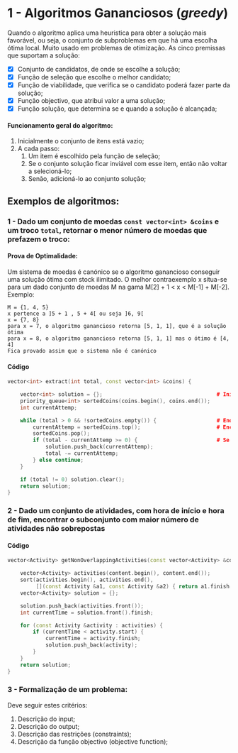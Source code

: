 # 1 - Algoritmos Gananciosos (*greedy*)

Quando o algoritmo aplica uma heuristica para obter a solução mais favorável, ou seja, o conjunto de subproblemas em que há uma escolha ótima local. Muito usado em problemas de otimização. As cinco premissas que suportam a solução: <br>

- [x] Conjunto de candidatos, de onde se escolhe a solução;
- [x] Função de seleção que escolhe o melhor candidato;
- [x] Função de viabilidade, que verifica se o candidato poderá fazer parte da solução;
- [x] Função objectivo, que atribui valor a uma solução;
- [x] Função solução, que determina se e quando a solução é alcançada;

#### Funcionamento geral do algoritmo:

1. Inicialmente o conjunto de itens está vazio;
2. A cada passo:
   1. Um item é escolhido pela função de seleção;
   2. Se o conjunto solução ficar inviável com esse item, então não voltar a selecioná-lo;
   3. Senão, adicioná-lo ao conjunto solução;
   
## Exemplos de algoritmos: <br>

### 1 - Dado um conjunto de moedas `const vector<int> &coins` e um troco `total`, retornar o menor número de moedas que prefazem o troco: <br>

#### Prova de Optimalidade:

Um sistema de moedas é canónico se o algoritmo ganancioso conseguir uma solução ótima com stock ilimitado. O melhor contraexemplo x situa-se para um dado conjunto de moedas M na gama M[2] + 1 < x < M[-1] + M[-2]. <br>
Exemplo: <br>
````
M = {1, 4, 5}
x pertence a ]5 + 1 , 5 + 4[ ou seja ]6, 9[
x = {7, 8}
para x = 7, o algoritmo ganancioso retorna [5, 1, 1], que é a solução ótima
para x = 8, o algoritmo ganancioso retorna [5, 1, 1] mas o ótimo é [4, 4]
Fica provado assim que o sistema não é canónico
````
#### Código
`````c++
vector<int> extract(int total, const vector<int> &coins) {

    vector<int> solution = {};                                    # Inicialmente o conjunto solução está vazio
    priority_queue<int> sortedCoins(coins.begin(), coins.end());
    int currentAttemp;

    while (total > 0 && !sortedCoins.empty()) {                   # Enquanto a solução não existir
        currentAttemp = sortedCoins.top();                        # Encontra-se o melhor candidato naquela altura
        sortedCoins.pop();
        if (total - currentAttemp >= 0) {                         # Se viável, então acrescenta-se à solução
            solution.push_back(currentAttemp);
            total -= currentAttemp;
        } else continue;
    }

    if (total != 0) solution.clear();
    return solution;
}
`````

### 2 - Dado um conjunto de atividades, com hora de início e hora de fim, encontrar o subconjunto com maior número de atividades não sobrepostas

#### Código
`````c++
vector<Activity> getNonOverlappingActivities(const vector<Activity> &content) {

    vector<Activity> activities(content.begin(), content.end());
    sort(activities.begin(), activities.end(), 
         [](const Activity &a1, const Activity &a2) { return a1.finish < a2.finish;} );
    vector<Activity> solution = {};

    solution.push_back(activities.front());
    int currentTime = solution.front().finish;

    for (const Activity &activity : activities) {
        if (currentTime < activity.start) {
            currentTime = activity.finish;
            solution.push_back(activity);
        }
    }
    return solution;
}
`````

### 3 - Formalização de um problema:

Deve seguir estes critérios:

1. Descrição do input;
2. Descrição do output;
3. Descrição das restrições (constraints);
4. Descrição da função objectivo (objective function);